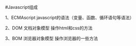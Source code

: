 #Javascript组成

1、ECMAscript javascript的语法（变量、函数、循环语句等语法）

2、DOM 文档对象模型 操作html和css的方法

3、BOM 浏览器对象模型 操作浏览器的一些方法